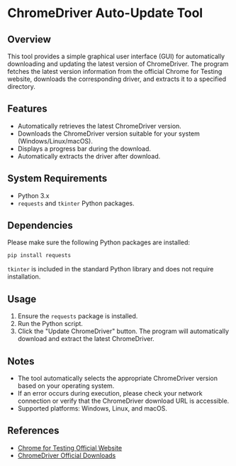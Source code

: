 # ChromeDriver Auto-Update Tool

## Overview

This tool provides a simple graphical user interface (GUI) for automatically downloading and updating the latest version of ChromeDriver. The program fetches the latest version information from the official Chrome for Testing website, downloads the corresponding driver, and extracts it to a specified directory.

## Features

* Automatically retrieves the latest ChromeDriver version.
* Downloads the ChromeDriver version suitable for your system (Windows/Linux/macOS).
* Displays a progress bar during the download.
* Automatically extracts the driver after download.

## System Requirements

* Python 3.x
* `requests` and `tkinter` Python packages.

## Dependencies

Please make sure the following Python packages are installed:

```sh
pip install requests
```

`tkinter` is included in the standard Python library and does not require installation.

## Usage

1. Ensure the `requests` package is installed.
2. Run the Python script.
3. Click the "Update ChromeDriver" button. The program will automatically download and extract the latest ChromeDriver.

## Notes

* The tool automatically selects the appropriate ChromeDriver version based on your operating system.
* If an error occurs during execution, please check your network connection or verify that the ChromeDriver download URL is accessible.
* Supported platforms: Windows, Linux, and macOS.

## References

* [Chrome for Testing Official Website](https://googlechromelabs.github.io/chrome-for-testing/)
* [ChromeDriver Official Downloads](https://sites.google.com/chromium.org/driver/)
